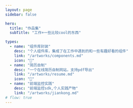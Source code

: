 ```yaml
---
layout: page
sidebar: false

hero:
  title: "作品集"
  subTitle: "工作+一些比较cool的东西"

types:
  - name: "组件库封装"
    desc: "个人组件库，集成了在工作中遇到的和一些有趣好看的组件"
    link: "/artworks/components.md"
    icon: "📝"
  - name: "简历自制"
    desc: "一个在线简历自制网站，支持pdf导出"
    link: "/artworks/resume.md"
    icon: "🏃"
  - name: "前端监控实践"
    desc: "前端监控sdk,个人实践产物"
    link: "/artworks/jiankong.md"
# flow: true
---
```


<script setup>
import BlogArchive from '../.vitepress/theme/view/BlogArchiveSidebar.vue'
</script>

<BlogArchive/>